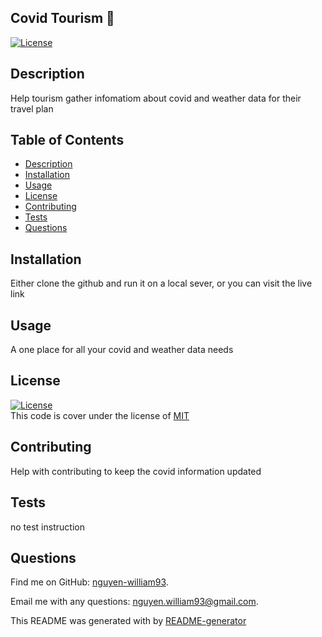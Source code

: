 
  ## Covid Tourism 👋
  [![License](https://img.shields.io/badge/License-MIT-green)](https://opensource.org/licenses/MIT)
  ## Description
  Help tourism gather infomatiom about covid and weather data for their travel plan
  ## Table of Contents
  - [Description](#description)
  - [Installation](#installation)
  - [Usage](#usage)
  - [License](#license)
  - [Contributing](#contributing)
  - [Tests](#tests)
  - [Questions](#questions)
  ## Installation
  Either clone the github and run it on a local sever, or you can visit the live link
  ## Usage
  A one place for all your covid and weather data needs
  ## License
  [![License](https://img.shields.io/badge/License-MIT-green)](https://opensource.org/licenses/MIT)
  <br />
  This code is cover under the license of [MIT](https://opensource.org/licenses/MIT)
  <br />
  ## Contributing
  Help with contributing to keep the covid information updated
  ## Tests
  no test instruction
  ## Questions
  
  Find me on GitHub: [nguyen-william93](https://github.com/nguyen-william93).  
  
  Email me with any questions: nguyen.william93@gmail.com.  
  
  This README was generated with  by [README-generator](https://github.com/nguyen-william93/README-generator)
      